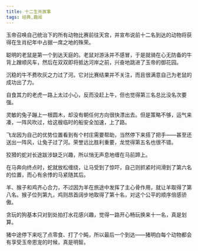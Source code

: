 ```yaml
---
title: 十二生肖故事
tags: 经典,趣闻
---
```

玉帝召唤自己统治下的所有动物比赛前往天宫，并宣布说前十二名到达的动物将获得在生肖纪年中占据一席之地的殊荣。

聪明的老鼠是第一个到达天庭的。老鼠对游泳并不感冒，于是就骑在心无防备的牛背上蹭顺风车，然后在双双即将抵达河岸之前，兴奋地跳进了玉帝的御花园。

沉稳的牛不费吹灰之力过了河。它对比赛结果并不关注，而且很满意自己为老鼠的成功出了力。

自食其力的老虎一路上太过小心，反而没赶上牛，但也觉得第三名总比没名次要强。

灵敏的兔子蹦上一根圆木，却没有朝任何方向很快漂出去。但是策略不够，运气来凑，一阵风吹过，给这艘临时的船安全加速，上了路。

飞龙因为自己的优势位置看到有个村庄需要帮助，当然停下来搭了把手——甚至还送出一阵风，让兔子过了河。荣誉远比胜利重要，龙觉得第五名也很不错。

狡猾的蛇对长途跋涉缺乏兴趣，所以悄无声息地缠在马前蹄上。

在马奔向终点时，蛇就放松缠绕，让马受到了惊吓，自己则抓紧时间滑到了第六名的位置，而心有余悸的马紧随其后。

羊、猴子和鸡齐心合力，不过因为羊在旅途中发挥了主心骨作用，就让羊取得了第八名。猴子位列第九，鸡则昂首阔步地取得了第十名，对这个公平的顺序倍感骄傲。

贪玩的狗基本只对到处拍打水花感兴趣，觉得一路开心畅玩换来十一名，真是划算。

猪中途停下来吃了点零食、打了个盹，所以最后一个到达——猪明白每个动物都会有享受玉帝恩宠的时候，真是明智。
